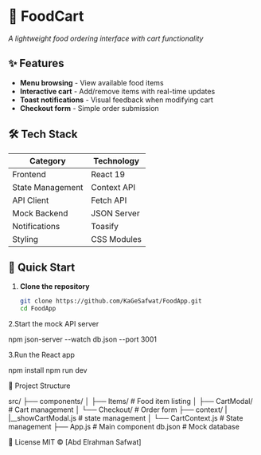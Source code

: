 # 🍕 FoodCart

_A lightweight food ordering interface with cart functionality_


## ✨ Features

- **Menu browsing** - View available food items
- **Interactive cart** - Add/remove items with real-time updates
- **Toast notifications** - Visual feedback when modifying cart
- **Checkout form** - Simple order submission

## 🛠 Tech Stack

| Category         | Technology       |
|------------------|------------------|
| Frontend         | React 19         |
| State Management | Context API      |
| API Client       | Fetch API        |
| Mock Backend     | JSON Server      |
| Notifications    | Toasify          |
| Styling          |  CSS Modules     |

## 🚀 Quick Start

1. **Clone the repository**
   ```bash
   git clone https://github.com/KaGeSafwat/FoodApp.git
   cd FoodApp
2.Start the mock API server

   npm json-server --watch db.json --port 3001
  
3.Run the React app

   npm install
   npm run dev
  
🧩 Project Structure

src/
  ├── components/
  │   ├── Items/           # Food item listing
  │   ├── CartModal/           # Cart management
  │   └── Checkout/       # Order form
  ├── context/
  |   |__showCartModal.js # state management
  │   └── CartContext.js  # State management
  ├── App.js              # Main component
 db.json             # Mock database


 📜 License
MIT © [Abd Elrahman Safwat]
